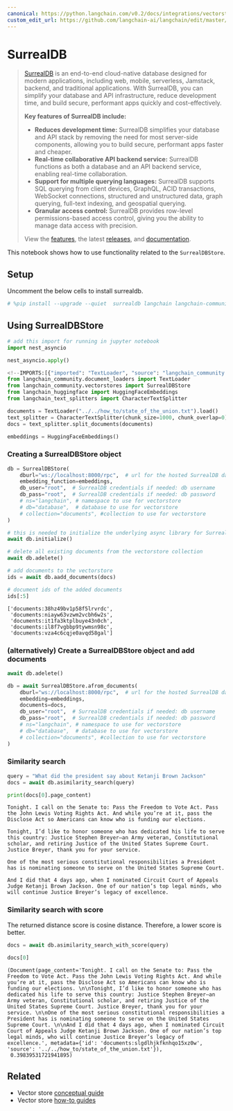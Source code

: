 ```yaml
---
canonical: https://python.langchain.com/v0.2/docs/integrations/vectorstores/surrealdb/
custom_edit_url: https://github.com/langchain-ai/langchain/edit/master/docs/docs/integrations/vectorstores/surrealdb.ipynb
---
```


# SurrealDB

>[SurrealDB](https://surrealdb.com/) is an end-to-end cloud-native database designed for modern applications, including web, mobile, serverless, Jamstack, backend, and traditional applications. With SurrealDB, you can simplify your database and API infrastructure, reduce development time, and build secure, performant apps quickly and cost-effectively.
>
>**Key features of SurrealDB include:**
>
>* **Reduces development time:** SurrealDB simplifies your database and API stack by removing the need for most server-side components, allowing you to build secure, performant apps faster and cheaper.
>* **Real-time collaborative API backend service:** SurrealDB functions as both a database and an API backend service, enabling real-time collaboration.
>* **Support for multiple querying languages:** SurrealDB supports SQL querying from client devices, GraphQL, ACID transactions, WebSocket connections, structured and unstructured data, graph querying, full-text indexing, and geospatial querying.
>* **Granular access control:** SurrealDB provides row-level permissions-based access control, giving you the ability to manage data access with precision.
>
>View the [features](https://surrealdb.com/features), the latest [releases](https://surrealdb.com/releases), and [documentation](https://surrealdb.com/docs).

This notebook shows how to use functionality related to the `SurrealDBStore`.

## Setup

Uncomment the below cells to install surrealdb.


```python
# %pip install --upgrade --quiet  surrealdb langchain langchain-community
```

## Using SurrealDBStore


```python
# add this import for running in jupyter notebook
import nest_asyncio

nest_asyncio.apply()
```


```python
<!--IMPORTS:[{"imported": "TextLoader", "source": "langchain_community.document_loaders", "docs": "https://api.python.langchain.com/en/latest/document_loaders/langchain_community.document_loaders.text.TextLoader.html", "title": "SurrealDB"}, {"imported": "SurrealDBStore", "source": "langchain_community.vectorstores", "docs": "https://api.python.langchain.com/en/latest/vectorstores/langchain_community.vectorstores.surrealdb.SurrealDBStore.html", "title": "SurrealDB"}, {"imported": "HuggingFaceEmbeddings", "source": "langchain_huggingface", "docs": "https://api.python.langchain.com/en/latest/embeddings/langchain_huggingface.embeddings.huggingface.HuggingFaceEmbeddings.html", "title": "SurrealDB"}, {"imported": "CharacterTextSplitter", "source": "langchain_text_splitters", "docs": "https://api.python.langchain.com/en/latest/character/langchain_text_splitters.character.CharacterTextSplitter.html", "title": "SurrealDB"}]-->
from langchain_community.document_loaders import TextLoader
from langchain_community.vectorstores import SurrealDBStore
from langchain_huggingface import HuggingFaceEmbeddings
from langchain_text_splitters import CharacterTextSplitter
```


```python
documents = TextLoader("../../how_to/state_of_the_union.txt").load()
text_splitter = CharacterTextSplitter(chunk_size=1000, chunk_overlap=0)
docs = text_splitter.split_documents(documents)

embeddings = HuggingFaceEmbeddings()
```

### Creating a SurrealDBStore object


```python
db = SurrealDBStore(
    dburl="ws://localhost:8000/rpc",  # url for the hosted SurrealDB database
    embedding_function=embeddings,
    db_user="root",  # SurrealDB credentials if needed: db username
    db_pass="root",  # SurrealDB credentials if needed: db password
    # ns="langchain", # namespace to use for vectorstore
    # db="database",  # database to use for vectorstore
    # collection="documents", #collection to use for vectorstore
)

# this is needed to initialize the underlying async library for SurrealDB
await db.initialize()

# delete all existing documents from the vectorstore collection
await db.adelete()

# add documents to the vectorstore
ids = await db.aadd_documents(docs)

# document ids of the added documents
ids[:5]
```



```output
['documents:38hz49bv1p58f5lrvrdc',
 'documents:niayw63vzwm2vcbh6w2s',
 'documents:it1fa3ktplbuye43n0ch',
 'documents:il8f7vgbbp9tywmsn98c',
 'documents:vza4c6cqje0avqd58gal']
```


### (alternatively) Create a SurrealDBStore object and add documents


```python
await db.adelete()

db = await SurrealDBStore.afrom_documents(
    dburl="ws://localhost:8000/rpc",  # url for the hosted SurrealDB database
    embedding=embeddings,
    documents=docs,
    db_user="root",  # SurrealDB credentials if needed: db username
    db_pass="root",  # SurrealDB credentials if needed: db password
    # ns="langchain", # namespace to use for vectorstore
    # db="database",  # database to use for vectorstore
    # collection="documents", #collection to use for vectorstore
)
```

### Similarity search


```python
query = "What did the president say about Ketanji Brown Jackson"
docs = await db.asimilarity_search(query)
```


```python
print(docs[0].page_content)
```
```output
Tonight. I call on the Senate to: Pass the Freedom to Vote Act. Pass the John Lewis Voting Rights Act. And while you’re at it, pass the Disclose Act so Americans can know who is funding our elections. 

Tonight, I’d like to honor someone who has dedicated his life to serve this country: Justice Stephen Breyer—an Army veteran, Constitutional scholar, and retiring Justice of the United States Supreme Court. Justice Breyer, thank you for your service. 

One of the most serious constitutional responsibilities a President has is nominating someone to serve on the United States Supreme Court. 

And I did that 4 days ago, when I nominated Circuit Court of Appeals Judge Ketanji Brown Jackson. One of our nation’s top legal minds, who will continue Justice Breyer’s legacy of excellence.
```
### Similarity search with score

The returned distance score is cosine distance. Therefore, a lower score is better.


```python
docs = await db.asimilarity_search_with_score(query)
```


```python
docs[0]
```



```output
(Document(page_content='Tonight. I call on the Senate to: Pass the Freedom to Vote Act. Pass the John Lewis Voting Rights Act. And while you’re at it, pass the Disclose Act so Americans can know who is funding our elections. \n\nTonight, I’d like to honor someone who has dedicated his life to serve this country: Justice Stephen Breyer—an Army veteran, Constitutional scholar, and retiring Justice of the United States Supreme Court. Justice Breyer, thank you for your service. \n\nOne of the most serious constitutional responsibilities a President has is nominating someone to serve on the United States Supreme Court. \n\nAnd I did that 4 days ago, when I nominated Circuit Court of Appeals Judge Ketanji Brown Jackson. One of our nation’s top legal minds, who will continue Justice Breyer’s legacy of excellence.', metadata={'id': 'documents:slgdlhjkfknhqo15xz0w', 'source': '../../how_to/state_of_the_union.txt'}),
 0.39839531721941895)
```



## Related

- Vector store [conceptual guide](/docs/concepts/#vector-stores)
- Vector store [how-to guides](/docs/how_to/#vector-stores)